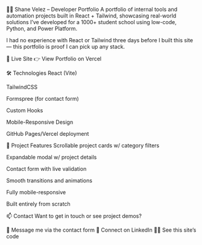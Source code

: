 🧑‍💻 Shane Velez – Developer Portfolio
A portfolio of internal tools and automation projects built in React + Tailwind, showcasing real-world solutions I’ve developed for a 1000+ student school using low-code, Python, and Power Platform.

I had no experience with React or Tailwind three days before I built this site — this portfolio is proof I can pick up any stack.

🚀 Live Site
👉 View Portfolio on Vercel

🛠️ Technologies
React (Vite)

TailwindCSS

Formspree (for contact form)

Custom Hooks

Mobile-Responsive Design

GitHub Pages/Vercel deployment

📂 Project Features
Scrollable project cards w/ category filters

Expandable modal w/ project details

Contact form with live validation

Smooth transitions and animations

Fully mobile-responsive

Built entirely from scratch

📫 Contact
Want to get in touch or see project demos?

📧 Message me via the contact form
🔗 Connect on LinkedIn
👨‍💻 See this site’s code